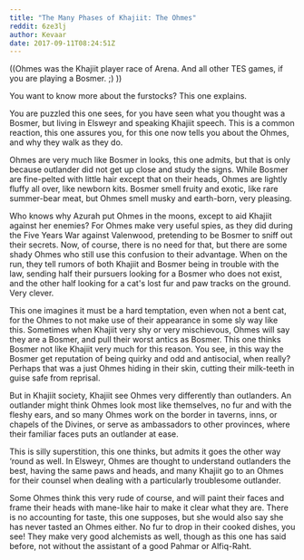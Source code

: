 ```yaml
---
title: "The Many Phases of Khajiit: The Ohmes"
reddit: 6ze3lj
author: Kevaar
date: 2017-09-11T08:24:51Z
---
```


((Ohmes was the Khajiit player race of Arena. And all other TES games, if you are playing a Bosmer. ;) ))

You want to know more about the furstocks? This one explains.

You are puzzled this one sees, for you have seen what you thought was a Bosmer, but living in Elsweyr and speaking Khajiit speech. This is a common reaction, this one assures you, for this one now tells you about the Ohmes, and why they walk as they do.

Ohmes are very much like Bosmer in looks, this one admits, but that is only because outlander did not get up close and study the signs. While Bosmer are fine-pelted with little hair except that on their heads, Ohmes are lightly fluffy all over, like newborn kits. Bosmer smell fruity and exotic, like rare summer-bear meat, but Ohmes smell musky and earth-born, very pleasing.

Who knows why Azurah put Ohmes in the moons, except to aid Khajiit against her enemies? For Ohmes make very useful spies, as they did during the Five Years War against Valenwood, pretending to be Bosmer to sniff out their secrets. Now, of course, there is no need for that, but there are some shady Ohmes who still use this confusion to their advantage. When on the run, they tell rumors of both Khajiit and Bosmer being in trouble with the law, sending half their pursuers looking for a Bosmer who does not exist, and the other half looking for a cat's lost fur and paw tracks on the ground. Very clever.

This one imagines it must be a hard temptation, even when not a bent cat, for the Ohmes to not make use of their appearance in some sly way like this. Sometimes when Khajiit very shy or very mischievous, Ohmes will say they are a Bosmer, and pull their worst antics as Bosmer. This one thinks Bosmer not like Khajiit very much for this reason. You see, in this way the Bosmer get reputation of being quirky and odd and antisocial, when really? Perhaps that was a just Ohmes hiding in their skin, cutting their milk-teeth in guise safe from reprisal.

But in Khajiit society, Khajiit see Ohmes very differently than outlanders. An outlander might think Ohmes look most like themselves, no fur and with the fleshy ears, and so many Ohmes work on the border in taverns, inns, or chapels of the Divines, or serve as ambassadors to other provinces, where their familiar faces puts an outlander at ease. 

This is silly superstition, this one thinks, but admits it goes the other way ‘round as well. In Elsweyr, Ohmes are thought to understand outlanders the best, having the same paws and heads, and many Khajiit go to an Ohmes for their counsel when dealing with a particularly troublesome outlander.

Some Ohmes think this very rude of course, and will paint their faces and frame their heads with mane-like hair to make it clear what they are. There is no accounting for taste, this one supposes, but she would also say she has never tasted an Ohmes either. No fur to drop in their cooked dishes, you see! They make very good alchemists as well, though as this one has said before, not without the assistant of a good Pahmar or Alfiq-Raht.

